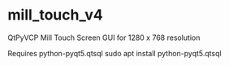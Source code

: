 # mill_touch_v4
QtPyVCP Mill Touch Screen GUI for 1280 x 768 resolution

Requires python-pyqt5.qtsql
sudo apt install python-pyqt5.qtsql
